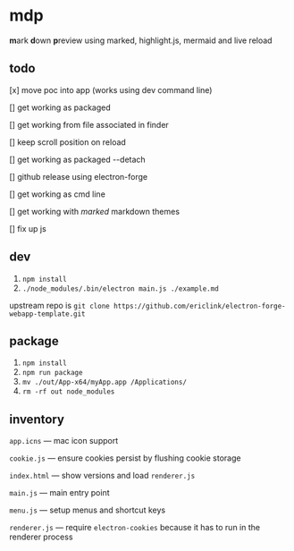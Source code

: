 # mdp

**m**ark **d**own **p**review using marked, highlight.js, mermaid and live reload

## todo

[x] move poc into app (works using dev command line)

[] get working as packaged

[] get working from file associated in finder

[] keep scroll position on reload

[] get working as packaged --detach

[] github release using electron-forge

[] get working as cmd line

[] get working with *marked* markdown themes

[] fix up js

## dev
1. `npm install`
1. `./node_modules/.bin/electron main.js ./example.md`

upstream repo is `git clone https://github.com/ericlink/electron-forge-webapp-template.git`

## package
1. `npm install`
1. `npm run package`
1. `mv ./out/App-x64/myApp.app /Applications/`
1. `rm -rf out node_modules`

## inventory

`app.icns` &mdash; mac icon support

`cookie.js` &mdash; ensure cookies persist by flushing cookie storage

`index.html` &mdash; show versions and load `renderer.js`

`main.js` &mdash; main entry point

`menu.js` &mdash; setup menus and shortcut keys

`renderer.js` &mdash; require `electron-cookies` because it has to run in the renderer process

